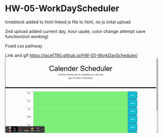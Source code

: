 # HW-05-WorkDayScheduler

timeblock added to html
linked js file to html, no js 
inital upload

2nd upload 
added current day, hour upate, color change
attempt save function(not working)

Fixed css pathway




Link and gif
https://jacef790.github.io/HW-05-WorkDayScheduler/
![Workday.gif](./assests/Work%20Day%20Scheduler.gif)